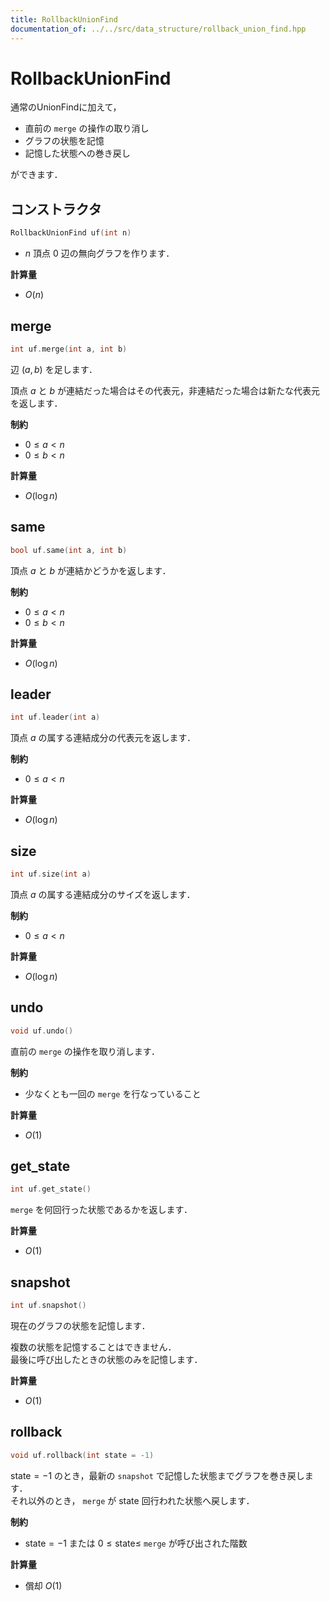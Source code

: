 ```yaml
---
title: RollbackUnionFind
documentation_of: ../../src/data_structure/rollback_union_find.hpp
---
```


# RollbackUnionFind

通常のUnionFindに加えて，

- 直前の `merge` の操作の取り消し
- グラフの状態を記憶
- 記憶した状態への巻き戻し

ができます．

## コンストラクタ

```cpp
RollbackUnionFind uf(int n)
```

- $n$ 頂点 $0$ 辺の無向グラフを作ります．

**計算量**

- $O(n)$

## merge

```cpp
int uf.merge(int a, int b)
```

辺 $(a, b)$ を足します．

頂点 $a$ と $b$ が連結だった場合はその代表元，非連結だった場合は新たな代表元を返します．

**制約**

- $0 \leq a < n$
- $0 \leq b < n$

**計算量**

- $O(\log n)$

## same

```cpp
bool uf.same(int a, int b)
```

頂点 $a$ と $b$ が連結かどうかを返します．

**制約**

- $0 \leq a < n$
- $0 \leq b < n$

**計算量**

- $O(\log n)$

## leader

```cpp
int uf.leader(int a)
```

頂点 $a$ の属する連結成分の代表元を返します．

**制約**

- $0 \leq a < n$

**計算量**

- $O(\log n)$

## size

```cpp
int uf.size(int a)
```

頂点 $a$ の属する連結成分のサイズを返します．

**制約**

- $0 \leq a < n$

**計算量**

- $O(\log n)$

## undo

```cpp
void uf.undo()
```

直前の `merge` の操作を取り消します．

**制約**

- 少なくとも一回の `merge` を行なっていること

**計算量**

- $O(1)$

## get_state

```cpp
int uf.get_state()
```

`merge` を何回行った状態であるかを返します．

**計算量**

- $O(1)$

## snapshot

```cpp
int uf.snapshot()
```

現在のグラフの状態を記憶します．

複数の状態を記憶することはできません．<br>
最後に呼び出したときの状態のみを記憶します．

**計算量**

- $O(1)$

## rollback

```cpp
void uf.rollback(int state = -1)
```

$\mathrm{state = -1}$ のとき，最新の `snapshot` で記憶した状態までグラフを巻き戻します．<br>
それ以外のとき， `merge` が $\mathrm{state}$ 回行われた状態へ戻します．

**制約**

- $\mathrm{state = -1}$ または $0 \leq \mathrm{state} \leq$ `merge` が呼び出された階数

**計算量**

- 償却 $O(1)$